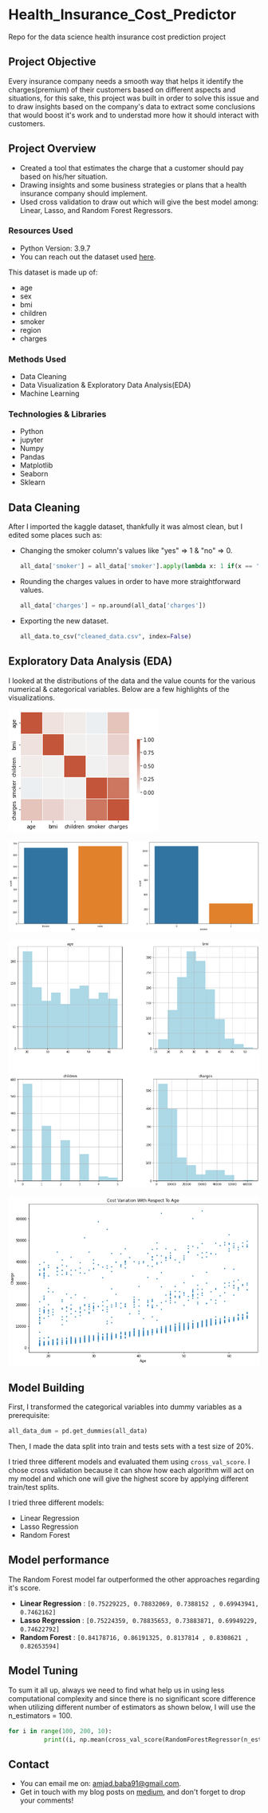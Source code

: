 # Health_Insurance_Cost_Predictor
Repo for the data science health insurance cost prediction project

## Project Objective
Every insurance company needs a smooth way that helps it identify the charges(premium) of their customers based on different aspects and situations, for this sake, this project was built in order to solve this issue and to draw insights
based on the company's data to extract some conclusions that would boost it's work and to understad more how it should interact with customers. 

## Project Overview
* Created a tool that estimates the charge that a customer should pay based on his/her situation.
* Drawing insights and some business strategies or plans that a health insurance company should implement.
* Used cross validation to draw out which will give the best model among: Linear, Lasso, and Random Forest Regressors.

### Resources Used
* Python Version: 3.9.7
* You can reach out the dataset used [here](https://www.kaggle.com/datasets/mirichoi0218/insurance).

This dataset is made up of:

* age
* sex
* bmi
* children
* smoker
* region
* charges

### Methods Used
* Data Cleaning
* Data Visualization & Exploratory Data Analysis(EDA)
* Machine Learning

### Technologies & Libraries
* Python
* jupyter
* Numpy
* Pandas
* Matplotlib
* Seaborn
* Sklearn

## Data Cleaning
After I imported the kaggle dataset, thankfully it was almost clean, but I edited some places such as:

* Changing the smoker column's values like "yes" => 1 & "no" => 0.

    ```python
    all_data['smoker'] = all_data['smoker'].apply(lambda x: 1 if(x == 'yes') else 0)
    ```
* Rounding the charges values in order to have more straightforward values.

    ```python
    all_data['charges'] = np.around(all_data['charges']) 
    ```
* Exporting the new dataset.

     ```python
    all_data.to_csv("cleaned_data.csv", index=False) 
    ```
    
## Exploratory Data Analysis (EDA)
I looked at the distributions of the data and the value counts for the various numerical & categorical variables. Below are a few highlights of the visualizations.

![alt text](https://github.com/amjadalbaba/Health_Insurance_Cost_Predictor/blob/master/Images/heatmap.png)

![alt text](https://github.com/amjadalbaba/Health_Insurance_Cost_Predictor/blob/master/Images/female_male_smoker_no_smoker.png)

![alt text](https://github.com/amjadalbaba/Health_Insurance_Cost_Predictor/blob/master/Images/histograms.png)

![alt text](https://github.com/amjadalbaba/Health_Insurance_Cost_Predictor/blob/master/Images/scatter.png)

## Model Building 

First, I transformed the categorical variables into dummy variables as a prerequisite:

```python
all_data_dum = pd.get_dummies(all_data)
```

Then, I made the data split into train and tests sets with a test size of 20%.   

I tried three different models and evaluated them using ```cross_val_score```. I chose cross validation because it can show how each algorithm will act on my model and which one will give the highest score by applying different train/test splits.   

I tried three different models:

* Linear Regression
* Lasso Regression
* Random Forest  

## Model performance
The Random Forest model far outperformed the other approaches regarding it's score. 

*	**Linear Regression** : ```[0.75229225, 0.78832069, 0.7388152 , 0.69943941, 0.7462162]```
*	**Lasso Regression**  : ```[0.75224359, 0.78835653, 0.73883871, 0.69949229, 0.74622792]```
*	**Random Forest**     : ```[0.84178716, 0.86191325, 0.8137814 , 0.8308621 , 0.82653594]```

## Model Tuning
To sum it all up, always we need to find what help us in using less computational complexity and since there is no significant score difference when utilizing different number of estimators as shown below, I will use the n_estimators = 100.

```python
for i in range(100, 200, 10):
          print((i, np.mean(cross_val_score(RandomForestRegressor(n_estimators = i), X, np.ravel(y)))))
```

## Contact
* You can email me on: amjad.baba91@gmail.com.  
* Get in touch with my blog posts on [medium](https://medium.com/@amjadelbaba), and don't forget to drop your comments!

